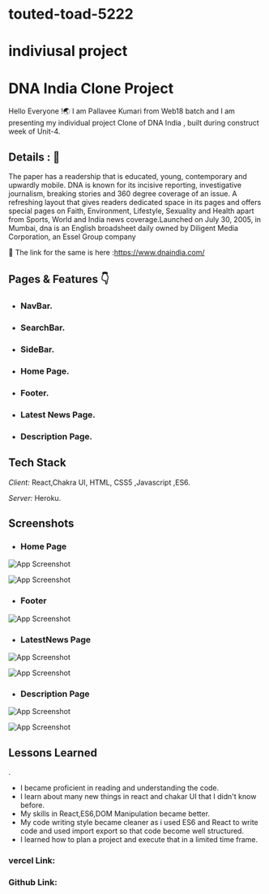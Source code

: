 # touted-toad-5222
# indiviusal project 
# DNA India Clone Project 

Hello Everyone !🌏 I am Pallavee Kumari from Web18 batch and I am presenting my individual project Clone of DNA India , built during construct week of Unit-4.


## Details : 🔭

The paper has a readership that is educated, young, contemporary and upwardly mobile. DNA is known for its incisive reporting, investigative journalism, breaking stories and 360 degree coverage of an issue. A refreshing layout that gives readers dedicated space in its pages and offers special pages on Faith, Environment, Lifestyle, Sexuality and Health apart from Sports, World and India news coverage.Launched on July 30, 2005, in Mumbai, dna is an English broadsheet daily owned by Diligent Media Corporation, an Essel Group company

🚀 The link for the same is here :https://www.dnaindia.com/


## Pages & Features 👇

 - ###  NavBar.    
 - ### SearchBar.
 - ### SideBar.
 - ### Home Page.
 - ### Footer.
 - ### Latest News Page.
 - ### Description Page.
 


## Tech Stack

*Client:* React,Chakra UI, HTML, CSS5 ,Javascript ,ES6.

*Server:* Heroku.


## Screenshots

- ### Home Page
![App Screenshot](https://github.com/priyankaphulmante98/touted-toad-5222/dna/dnaindiaPhotos/Homepage.png?raw=true)

![App Screenshot](https://github.com/priyankaphulmante98/touted-toad-5222/dna/dnaindiaPhotos/Homepage(2).png?raw=true)


- ### Footer 
![App Screenshot](https://github.com/priyankaphulmante98/touted-toad-5222/dna/dnaindiaPhotos/Footer.png?raw=true)


- ### LatestNews Page
![App Screenshot](https://github.com/priyankaphulmante98/touted-toad-5222/dna/dnaindiaPhotos/Latestnews.png?raw=true)

![App Screenshot](https://github.com/priyankaphulmante98/touted-toad-5222/dna/dnaindiaPhotos/Latestnews(2).png?raw=true)

- ### Description Page
![App Screenshot](https://github.com/priyankaphulmante98/touted-toad-5222/dna/dnaindiaPhotos/Description.png?raw=true)

![App Screenshot](https://github.com/priyankaphulmante98/touted-toad-5222/dna/dnaindiaPhotos/Description(2).png?raw=true)

## Lessons Learned
.
- I became proficient in reading and understanding the code.
- I learn about many new things in react and chakar UI that I didn't know before.
- My skills in React,ES6,DOM Manipulation became better.
- My code writing style became cleaner as i used ES6 and React to write code and used import export so that code become well structured.
- I learned how to plan a project and execute that in a limited time frame.


### vercel Link:

### Github Link: